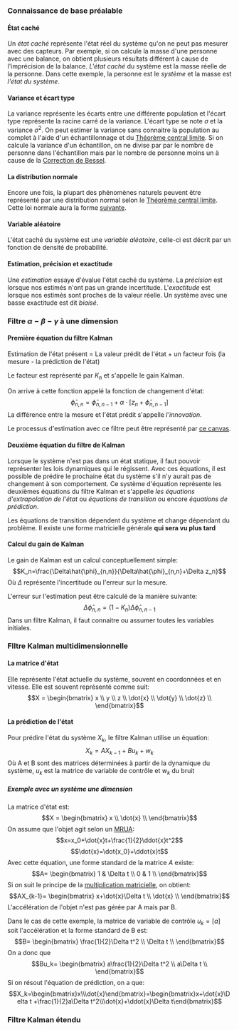 ### Connaissance de base préalable
#### État caché
Un *état caché* représente l'état réel du système qu'on ne peut pas mesurer avec des capteurs. Par exemple, si on calcule la masse d'une personne avec une balance, on obtient plusieurs résultats différent à cause de l'imprécision de la balance. *L'état caché* du système est la masse réelle de la personne. Dans cette exemple, la personne est le *système* et la masse est *l'état du système*.
#### Variance et écart type
La variance représente les écarts entre une différente population et l'écart type représente la racine carré de la variance. L'écart type se note $\sigma$ et la variance $\sigma^2$. On peut estimer la variance sans connaitre la population au complet à l'aide d'un échantillonnage et du [Théorème central limite](../../Collégial/4e%20session/Statistiques/L'estimation.md#Théorème%20central%20limite). Si on calcule la variance d'un échantillon, on ne divise par par le nombre de personne dans l'échantillon mais par le nombre de personne moins un à cause de la [Correction de Bessel](https://en.wikipedia.org/wiki/Bessel%27s_correction).
#### La distribution normale
Encore une fois, la plupart des phénomènes naturels peuvent être représenté par une distribution normal selon le [Théorème central limite](../../Collégial/4e%20session/Statistiques/L'estimation.md#Théorème%20central%20limite). Cette loi normale aura la forme [suivante](../../Collégial/4e%20session/Statistiques/Loi%20normale%20et%20variables%20continues.md#Forme%20générale).

#### Variable aléatoire
L'état caché du système est une *variable aléatoire*, celle-ci est décrit par un fonction de densité de probabilité.
#### Estimation, précision et exactitude
Une *estimation* essaye d'évalue l'état caché du système. La *précision* est lorsque nos estimés n'ont pas un grande incertitude. L'*exactitude* est lorsque nos estimés sont proches de la valeur réelle. Un système avec une basse exactitude est dit *biaisé*.
### Filtre $\alpha- \beta - \gamma$ à une dimension
#### Première équation du filtre Kalman
Estimation de l'état présent = La valeur prédit de l'état + un facteur fois (la mesure - la prédiction de l'état)

Le facteur est représenté par $K_n$ et s'appelle le gain Kalman.

On arrive à cette fonction appelé la fonction de changement d'état:$$\hat{\phi}_{n,n}=\hat{\phi}_{n, n-1} + \alpha\cdot \left[z_n+\hat{\phi}_{n, n-1}\right]$$
La différence entre la mesure et l'état prédit s'appelle *l'innovation*.

Le processus d'estimation avec ce filtre peut être représenté par [ce canvas](Procédé%20d'estimation.canvas).
#### Deuxième équation du filtre de Kalman

Lorsque le système n'est pas dans un état statique, il faut pouvoir représenter les lois dynamiques qui le régissent. Avec ces équations, il est possible de prédire le prochaine état du système s'il n'y aurait pas de changement à son comportement. Ce système d'équation représente les deuxièmes équations du filtre Kalman et s'appelle *les équations d'extrapolation de l'état* ou *équations de transition* ou encore *équations de prédiction*.

Les équations de transition dépendent du système et change dépendant du problème. Il existe une forme matricielle générale **qui sera vu plus tard**

#### Calcul du gain de Kalman
Le gain de Kalman est un calcul conceptuellement simple: $$K_n=\frac{\Delta\hat{\phi}_{n,n}}{\Delta\hat{\phi}_{n,n}+\Delta z_n}$$
Où $\Delta$ représente l'incertitude ou l'erreur sur la mesure.

L'erreur sur l'estimation peut être calculé de la manière suivante: $$\Delta\hat{\phi}_{n,n}=(1-K_n)\Delta\hat{\phi}_{n,n-1}$$ 
Dans un filtre Kalman, il faut connaitre ou assumer toutes les variables initiales.

### FIltre Kalman multidimensionnelle
#### La matrice d'état
Elle représente l'état actuelle du système, souvent en coordonnées et en vitesse. Elle est souvent représenté comme suit: $$X = 
\begin{bmatrix} 
x \\
y \\
z \\
\dot{x} \\
\dot{y} \\
\dot{z} \\
\end{bmatrix}$$
#### La prédiction de l'état
Pour prédire l'état du système $X_k$, le filtre Kalman utilise un équation: $$X_k=AX_{k-1}+Bu_k+w_k$$
Où A et B sont des matrices déterminées à partir de la dynamique du système, $u_k$ est la matrice de variable de contrôle et $w_k$ du bruit
##### Exemple avec un système une dimension
La matrice d'état est: $$X = 
\begin{bmatrix} 
x \\
\dot{x} \\
\end{bmatrix}$$
On assume que l'objet agit selon un [MRUA](../../Collégial/1ere%20session/Physique/Cinématique.md#MRUA): $$x=x_0+\dot{x}t+\frac{1}{2}\ddot{x}t^2$$
$$\dot{x}=\dot{x_0}+\ddot{x}t$$
Avec cette équation, une forme standard de la matrice $A$ existe: $$A=
\begin{bmatrix}
1 & \Delta t \\
0 & 1 \\
\end{bmatrix}$$
Si on suit le principe de la [multiplication matricielle](../../Collégial/3e%20session/Algèbre%20linéaire/Opérations%20sur%20les%20matrices.md#Multiplication%20de%20matrice), on obtient: $$AX_{k-1}=
\begin{bmatrix}
x+\dot{x}\Delta t \\
\dot{x} \\
\end{bmatrix}$$
L'accélération de l'objet n'est pas gérée par A mais par B.

Dans le cas de cette exemple, la matrice de variable de contrôle $u_k=[a]$ soit l'accélération et la forme standard de B est:  $$B=
\begin{bmatrix}
\frac{1}{2}\Delta t^2 \\
\Delta t \\
\end{bmatrix}$$
On a donc que $$Bu_k=
\begin{bmatrix}
a\frac{1}{2}\Delta t^2 \\
a\Delta t \\
\end{bmatrix}$$Si on résout l'équation de prédiction, on a que: $$X_k=\begin{bmatrix}x\\\dot{x}\end{bmatrix}=\begin{bmatrix}x+\dot{x}\Delta t +\frac{1}{2}a\Delta t^2\\\dot{x}+\ddot{x}\Delta t\end{bmatrix}$$
### Filtre Kalman étendu